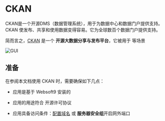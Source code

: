 # CKAN

CKAN是一个开源DMS（数据管理系统），用于为数据中心和数据门户提供支持。CKAN 使发布、共享和使用数据变得容易。它为全球数百个数据门户提供支持。

简而言之，[CKAN](https://ckan.org/) 是一个 **开源大数据分享与发布平台**，它被用于   等场景


![GUI](https://libs.websoft9.com/Websoft9/DocsPicture/zh/ckan/ckan-gui-websoft9.png)


## 准备

在参阅本文档使用 CKAN 时，需要确保如下几点：

- 应用是基于 Websoft9 安装的

- 应用的用途符合 [](https://some_license_url) 开源许可协议

- 应用具备访问条件：[配置域名](./guide/appsetdomain) 或 **服务器安全组**开启网外端口
